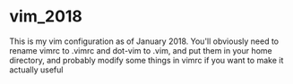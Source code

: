 # vim_2018
This is my vim configuration as of January 2018. You'll obviously need to rename vimrc to .vimrc and dot-vim to .vim, and put them in your home directory, and probably modify some things in vimrc if you want to make it actually useful

